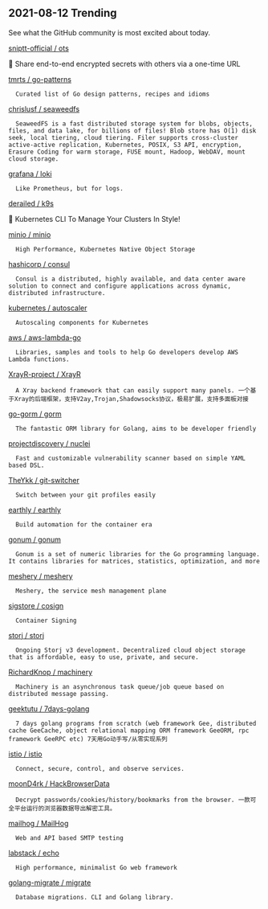 ## 2021-08-12 Trending 
See what the GitHub community is most excited about today. 

[sniptt-official / ots](https://github.com/sniptt-official/ots) 

      
🔐 Share end-to-end encrypted secrets with others via a one-time URL
     
[tmrts / go-patterns](https://github.com/tmrts/go-patterns) 

      Curated list of Go design patterns, recipes and idioms
     
[chrislusf / seaweedfs](https://github.com/chrislusf/seaweedfs) 

      SeaweedFS is a fast distributed storage system for blobs, objects, files, and data lake, for billions of files! Blob store has O(1) disk seek, local tiering, cloud tiering. Filer supports cross-cluster active-active replication, Kubernetes, POSIX, S3 API, encryption, Erasure Coding for warm storage, FUSE mount, Hadoop, WebDAV, mount cloud storage.
     
[grafana / loki](https://github.com/grafana/loki) 

      Like Prometheus, but for logs.
     
[derailed / k9s](https://github.com/derailed/k9s) 

      
🐶 Kubernetes CLI To Manage Your Clusters In Style!
     
[minio / minio](https://github.com/minio/minio) 

      High Performance, Kubernetes Native Object Storage
     
[hashicorp / consul](https://github.com/hashicorp/consul) 

      Consul is a distributed, highly available, and data center aware solution to connect and configure applications across dynamic, distributed infrastructure.
     
[kubernetes / autoscaler](https://github.com/kubernetes/autoscaler) 

      Autoscaling components for Kubernetes
     
[aws / aws-lambda-go](https://github.com/aws/aws-lambda-go) 

      Libraries, samples and tools to help Go developers develop AWS Lambda functions.
     
[XrayR-project / XrayR](https://github.com/XrayR-project/XrayR) 

      A Xray backend framework that can easily support many panels. 一个基于Xray的后端框架，支持V2ay,Trojan,Shadowsocks协议，极易扩展，支持多面板对接
     
[go-gorm / gorm](https://github.com/go-gorm/gorm) 

      The fantastic ORM library for Golang, aims to be developer friendly
     
[projectdiscovery / nuclei](https://github.com/projectdiscovery/nuclei) 

      Fast and customizable vulnerability scanner based on simple YAML based DSL.
     
[TheYkk / git-switcher](https://github.com/TheYkk/git-switcher) 

      Switch between your git profiles easily
     
[earthly / earthly](https://github.com/earthly/earthly) 

      Build automation for the container era
     
[gonum / gonum](https://github.com/gonum/gonum) 

      Gonum is a set of numeric libraries for the Go programming language. It contains libraries for matrices, statistics, optimization, and more
     
[meshery / meshery](https://github.com/meshery/meshery) 

      Meshery, the service mesh management plane
     
[sigstore / cosign](https://github.com/sigstore/cosign) 

      Container Signing
     
[storj / storj](https://github.com/storj/storj) 

      Ongoing Storj v3 development. Decentralized cloud object storage that is affordable, easy to use, private, and secure.
     
[RichardKnop / machinery](https://github.com/RichardKnop/machinery) 

      Machinery is an asynchronous task queue/job queue based on distributed message passing.
     
[geektutu / 7days-golang](https://github.com/geektutu/7days-golang) 

      7 days golang programs from scratch (web framework Gee, distributed cache GeeCache, object relational mapping ORM framework GeeORM, rpc framework GeeRPC etc) 7天用Go动手写/从零实现系列
     
[istio / istio](https://github.com/istio/istio) 

      Connect, secure, control, and observe services.
     
[moonD4rk / HackBrowserData](https://github.com/moonD4rk/HackBrowserData) 

      Decrypt passwords/cookies/history/bookmarks from the browser. 一款可全平台运行的浏览器数据导出解密工具。
     
[mailhog / MailHog](https://github.com/mailhog/MailHog) 

      Web and API based SMTP testing
     
[labstack / echo](https://github.com/labstack/echo) 

      High performance, minimalist Go web framework
     
[golang-migrate / migrate](https://github.com/golang-migrate/migrate) 

      Database migrations. CLI and Golang library.
     
